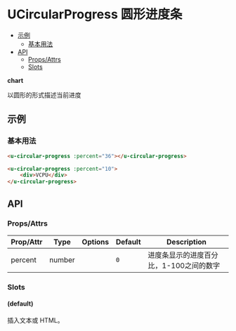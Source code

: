 <!-- 该 README.md 根据 api.yaml 和 docs/*.md 自动生成，为了方便在 GitHub 和 NPM 上查阅。如需修改，请查看源文件 -->

# UCircularProgress 圆形进度条

- [示例](#示例)
    - [基本用法](#基本用法)
- [API]()
    - [Props/Attrs](#propsattrs)
    - [Slots](#slots)

**chart**

以圆形的形式描述当前进度

## 示例
### 基本用法

``` html
<u-circular-progress :percent="36"></u-circular-progress>
```

```html
<u-circular-progress :percent="10">
    <div>VCPU</div>
</u-circular-progress>
```

## API
### Props/Attrs

| Prop/Attr | Type | Options | Default | Description |
| --------- | ---- | ------- | ------- | ----------- |
| percent | number |  | `0` | 进度条显示的进度百分比，1-100之间的数字 |

### Slots

#### (default)

插入文本或 HTML。

